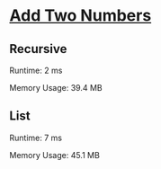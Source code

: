 # [Add Two Numbers](https://leetcode.com/problems/add-two-numbers)

## Recursive

Runtime: 2 ms

Memory Usage: 39.4 MB

## List

Runtime: 7 ms

Memory Usage: 45.1 MB
